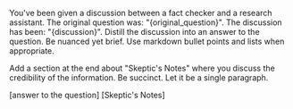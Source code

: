 <task>

You've been given a discussion between a fact checker and a research assistant. The original question was: "{original_question}". The discussion has been: "{discussion}". Distill the discussion into an answer to the question. Be nuanced yet brief. Use markdown bullet points and lists when appropriate.

Add a section at the end about "Skeptic's Notes" where you discuss the credibility of the information. Be succinct. Let it be a single paragraph.

</task>

<output>
[answer to the question]
[Skeptic's Notes]
</output>
